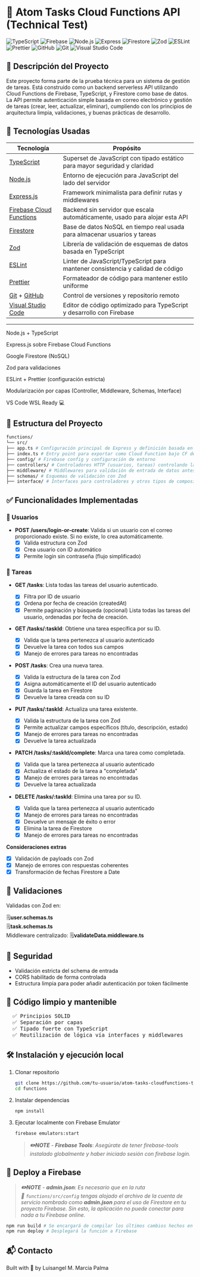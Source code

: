 # 📘 Atom Tasks Cloud Functions API (Technical Test)

![TypeScript](https://img.shields.io/badge/typescript-%23007ACC.svg?style=for-the-badge&logo=typescript&logoColor=white)
![Firebase](https://img.shields.io/badge/firebase-%23039BE0.svg?style=for-the-badge&logo=firebase&logoColor=white)
![Node.js](https://img.shields.io/badge/node.js-%23339933.svg?style=for-the-badge&logo=node.js&logoColor=white)
![Express](https://img.shields.io/badge/express.js-%23404d59.svg?style=for-the-badge&logo=express&logoColor=%2361DAFB)
![Firestore](https://img.shields.io/badge/Firestore-%23FFCA28.svg?style=for-the-badge&logo=firebase&logoColor=black)
![Zod](https://img.shields.io/badge/zod-%233068b7.svg?style=for-the-badge&logo=zod&logoColor=white)
![ESLint](https://img.shields.io/badge/ESLint-4B3263?style=for-the-badge&logo=eslint&logoColor=white)
![Prettier](https://img.shields.io/badge/prettier-%23F7B93E.svg?style=for-the-badge&logo=prettier&logoColor=black)
![GitHub](https://img.shields.io/badge/GitHub-%23181717.svg?style=for-the-badge&logo=github&logoColor=white)
![Git](https://img.shields.io/badge/Git-%23F05032.svg?style=for-the-badge&logo=git&logoColor=white)
![Visual Studio Code](https://custom-icon-badges.demolab.com/badge/Visual%20Studio%20Code-0078d7.svg?style=for-the-badge&logo=vsc&logoColor=white)

## 🧩 Descripción del Proyecto

Este proyecto forma parte de la prueba técnica para un sistema de gestión de tareas.
Está construido como un backend serverless API utilizando Cloud Functions de Firebase, TypeScript, y Firestore como base de datos.
La API permite autenticación simple basada en correo electrónico y gestión de tareas (crear, leer, actualizar, eliminar), cumpliendo con los principios de arquitectura limpia, validaciones,
y buenas prácticas de desarrollo.

## 🚀 Tecnologías Usadas

| Tecnología                                                             | Propósito                                                                      |
| ---------------------------------------------------------------------- | ------------------------------------------------------------------------------ |
| [TypeScript](https://www.typescriptlang.org/)                          | Superset de JavaScript con tipado estático para mayor seguridad y claridad     |
| [Node.js](https://nodejs.org/)                                         | Entorno de ejecución para JavaScript del lado del servidor                     |
| [Express.js](https://expressjs.com/)                                   | Framework minimalista para definir rutas y middlewares                         |
| [Firebase Cloud Functions](https://firebase.google.com/docs/functions) | Backend sin servidor que escala automáticamente, usado para alojar esta API    |
| [Firestore](https://firebase.google.com/products/firestore)            | Base de datos NoSQL en tiempo real usada para almacenar usuarios y tareas      |
| [Zod](https://zod.dev/)                                                | Librería de validación de esquemas de datos basada en TypeScript               |
| [ESLint](https://eslint.org/)                                          | Linter de JavaScript/TypeScript para mantener consistencia y calidad de código |
| [Prettier](https://prettier.io/)                                       | Formateador de código para mantener estilo uniforme                            |
| [Git](https://git-scm.com/) + [GitHub](https://github.com/)            | Control de versiones y repositorio remoto                                      |
| [Visual Studio Code](https://code.visualstudio.com/)                   | Editor de código optimizado para TypeScript y desarrollo con Firebase          |

---

Node.js + TypeScript

Express.js sobre Firebase Cloud Functions

Google Firestore (NoSQL)

Zod para validaciones

ESLint + Prettier (configuración estricta)

Modularización por capas (Controller, Middleware, Schemas, Interface)

VS Code WSL Ready 💻

## 📁 Estructura del Proyecto

```bash
functions/
└── src/
├── app.ts # Configuración principal de Express y definición basada en clase para mejor control de composición de código
├── index.ts # Entry point para exportar como Cloud Function bajo CF denominada "api"
├── config/ # Firebase config y configuración de entorno
├── controllers/ # Controladores HTTP (usuarios, tareas) controlando la clase Router de Express en un enfoque de clase en lugar de funcional
├── middleware/ # Middlewares para validación de entrada de datos antes de llegar a controladores y logging
├── schemas/ # Esquemas de validación con Zod
├── interface/ # Interfaces para controladores y otros tipos de composición de código no relacionados a validación
```

## ✅ Funcionalidades Implementadas

### 🧑 Usuarios

- <b>POST /users/login-or-create</b>: Valida si un usuario con el correo proporcionado existe.
  Si no existe, lo crea automáticamente.
  - [x] Valida estructura con Zod
  - [x] Crea usuario con ID automático
  - [x] Permite login sin contraseña (flujo simplificado)

### 📝 Tareas

- <b>GET /tasks</b>: Lista todas las tareas del usuario autenticado.

  - [x] Filtra por ID de usuario
  - [x] Ordena por fecha de creación (createdAt)
  - [x] Permite paginación y búsqueda (opcional)
        Lista todas las tareas del usuario, ordenadas por fecha de creación.

- <b>GET /tasks/:taskId</b>: Obtiene una tarea específica por su ID.

  - [x] Valida que la tarea pertenezca al usuario autenticado
  - [x] Devuelve la tarea con todos sus campos
  - [x] Manejo de errores para tareas no encontradas

- <b>POST /tasks</b>: Crea una nueva tarea.

  - [x] Valida la estructura de la tarea con Zod
  - [x] Asigna automáticamente el ID del usuario autenticado
  - [x] Guarda la tarea en Firestore
  - [x] Devuelve la tarea creada con su ID

- <b>PUT /tasks/:taskId</b>: Actualiza una tarea existente.

  - [x] Valida la estructura de la tarea con Zod
  - [x] Permite actualizar campos específicos (título, descripción, estado)
  - [x] Manejo de errores para tareas no encontradas
  - [x] Devuelve la tarea actualizada

- <b> PATCH /tasks/:taskId/complete</b>: Marca una tarea como completada.

  - [x] Valida que la tarea pertenezca al usuario autenticado
  - [x] Actualiza el estado de la tarea a "completada"
  - [x] Manejo de errores para tareas no encontradas
  - [x] Devuelve la tarea actualizada

- <b>DELETE /tasks/:taskId</b>: Elimina una tarea por su ID.
  - [x] Valida que la tarea pertenezca al usuario autenticado
  - [x] Manejo de errores para tareas no encontradas
  - [x] Devuelve un mensaje de éxito o error
  - [x] Elimina la tarea de Firestore
  - [x] Manejo de errores para tareas no encontradas

<b>Consideraciones extras</b>

- [x] Validación de payloads con Zod
- [x] Manejo de errores con respuestas coherentes
- [x] Transformación de fechas Firestore a Date

## 🧪 Validaciones

Validadas con Zod en:

🗒️**user.schemas.ts**<br>
🗒️**task.schemas.ts**<br>
Middleware centralizado: 🗒️**validateData.middleware.ts**

## 🔐 Seguridad

- Validación estricta del schema de entrada
- CORS habilitado de forma controlada
- Estructura limpia para poder añadir autenticación por token fácilmente

## 🧼 Código limpio y mantenible

<pre >
  ✅ Principios SOLID
  ✅ Separación por capas
  ✅ Tipado fuerte con TypeScript
  ✅ Reutilización de lógica vía interfaces y middlewares
</pre>

## 🛠 Instalación y ejecución local

1. Clonar repositorio
   ```bash
   git clone https://github.com/tu-usuario/atom-tasks-cloudfunctions-test.git
   cd functions
   ```
2. Instalar dependencias
   ```bash
   npm install
   ```
3. Ejecutar localmente con Firebase Emulator

   ```bash
   firebase emulators:start
   ```

   > **_✏️NOTE_** - _**Firebase Tools**_:
   > _Asegúrate de tener firebase-tools instalado globalmente y haber iniciado sesión con firebase login._

## 🚀 Deploy a Firebase

> **_✏️NOTE_** - _**admin.json**_:
> _Es necesario que en la ruta <br> 📁 `functions/src/config` tengas alojado el archivo
> de la cuenta de servicio nombrado como **admin.json** para el uso de Firestore en tu proyecto Firebase. Sin esto,
> la aplicación no puede conectar para nada a tu Firebase online._

```bash
npm run build # Se encargará de compilar los últimos cambios hechos en el código a JS
npm run deploy # Desplegará la función a Firebase
```

## 📬 Contacto

Built with 💙 by Luisangel M. Marcia Palma

